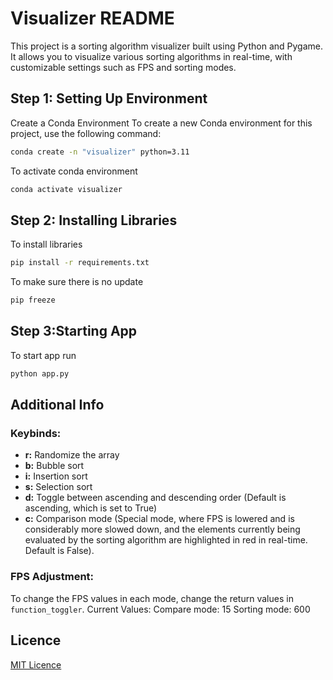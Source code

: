 # Visualizer README

This project is a sorting algorithm visualizer built using Python and Pygame. It allows you to visualize various sorting algorithms in real-time, with customizable settings such as FPS and sorting modes.

## Step 1: Setting Up Environment
Create a Conda Environment
To create a new Conda environment for this project, use the following command:

```sh
conda create -n "visualizer" python=3.11
```
To activate conda environment
```bash
conda activate visualizer
```

## Step 2: Installing Libraries
To install libraries
```bash
pip install -r requirements.txt
```
To make sure there is no update
```bash
pip freeze
```

## Step 3:Starting App
To start app run
```bash
python app.py
```

## Additional Info

### Keybinds:

*   **r:** Randomize the array
*   **b:** Bubble sort
*   **i:** Insertion sort
*   **s:** Selection sort
*   **d:** Toggle between ascending and descending order (Default is ascending, which is set to True)
*   **c:** Comparison mode (Special mode, where FPS is lowered and is considerably more slowed down, and the elements currently being evaluated by the sorting algorithm are highlighted in red in real-time. Default is False).

### FPS Adjustment:

To change the FPS values in each mode, change the return values in `function_toggler`.
Current Values:
Compare mode: 15
Sorting mode: 600

## **Licence**
[MIT Licence](LICENSE)
